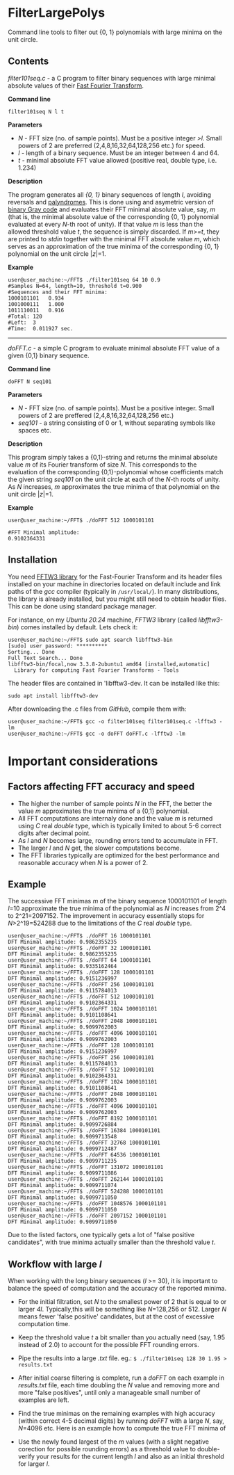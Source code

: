 # FilterLargePolys
Command line tools to filter out {0, 1} polynomials with large minima on the unit circle.

## Contents

*filter101seq.c* - a C program to filter binary sequences with large minimal absolute values of their [Fast Fourier Transform](https://en.wikipedia.org/wiki/Fast_Fourier_transform).

**Command line**

`filter101seq N l t`

**Parameters**

- *N* - FFT size (no. of sample points). Must be a positive integer *>l*. Small powers of 2 are preferred (2,4,8,16,32,64,128,256 etc.) for speed.
- *l* - length of a binary sequence. Must be an integer between 4 and 64.
- *t* - minimal absolute FFT value allowed (positive real, double type, i.e. 1.234)

**Description**

The program generates all *{0, 1}* binary sequences of length *l*, avoiding reversals and [palyndromes](https://en.wikipedia.org/wiki/Palindrome/). This is done using and asymetric version of [binary Gray code](https://en.wikipedia.org/wiki/Gray_code/) and evaluates their FFT minimal absolute value, say, *m* (that is, the minimal absolute value of the corresponding {0, 1} polynomial evaluated at every *N*-th root of unity). If that value *m* is less than the allowed threshold value *t*, the sequence is simply discarded. If *m>=t*, they are printed to *stdin* together with the minimal FFT absolute value *m*, which serves as an approximation of the true minima of the corresponding {0, 1} polynomial on the unit circle |*z*|=1.

**Example**

```
user@user_machine:~/FFT$ ./filter101seq 64 10 0.9
#Samples N=64, length=10, threshold t=0.900
#Sequences and their FFT minima:
1000101101   0.934
1001000111   1.000
1011110011   0.916
#Total: 120
#Left:  3
#Time:  0.011927 sec.
```
---

*doFFT.c* - a simple C program to evaluate minimal absolute FFT value of a given {0,1} binary sequence.

**Command line**

`doFFT N seq101`

**Parameters**
- *N* - FFT size (no. of sample points). Must be a positive integer. Small powers of 2 are preffered (2,4,8,16,32,64,128,256 etc.)
- *seq101* - a string consisting of 0 or 1, without separating symbols like spaces etc.

**Description**

This program simply takes a {0,1}-string and returns the minimal absolute value *m* of its Fourier transform of size *N*. This corresponds to the evaluation of the corresponding {0,1}-polynomial whose coefficients match the given string *seq101* on the unit circle at each of the *N*-th roots of unity. As *N* increases, *m* approximates the true minima of that polynomial on the unit circle |*z*|=1.

**Example**

```
user@user_machine:~/FFT$ ./doFFT 512 1000101101

#FFT Minimal amplitude:
0.9102364331
```
## Installation

You need [FFTW3 library](https://www.fftw.org/) for the Fast-Fourier Transform and its header files installed on your machine in directories located on default include and link paths of the *gcc* compiler (typically in `/usr/local/`). In many distributions, the library is already installed, but you might still need to obtain header files. This can be done using standard package manager.


For instance, on my *Ubuntu 20.24* machine, *FFTW3* library (called *libfftw3-bin*) comes installed by default. Lets check it:
```
user@user_machine:~/FFT$ sudo apt search libfftw3-bin
[sudo] user password: ********** 
Sorting... Done
Full Text Search... Done
libfftw3-bin/focal,now 3.3.8-2ubuntu1 amd64 [installed,automatic]
  Library for computing Fast Fourier Transforms - Tools
```

The header files are contained in 'libfftw3-dev. It can be installed like this:

`sudo apt install libfftw3-dev`

After downloading the .c files from *GitHub*, compile them with:
```
user@user_machine:~/FFT$ gcc -o filter101seq filter101seq.c -lfftw3 -lm
user@user_machine:~/FFT$ gcc -o doFFT doFFT.c -lfftw3 -lm
```

# Important considerations

## Factors affecting FFT accuracy and speed

- The higher the number of sample points *N* in the FFT, the better the value *m* approximates the true minima of a {0,1} polynomial.
- All FFT computations are internaly done and the value *m* is returned using *C* real *double* type, which is typically limited to about 5-6 correct digits after decimal point.
- As *l* and *N* becomes large, rounding errors tend to accumulate in FFT.
- The larger *l* and *N* get, the slower computations become.
- The FFT libraries typically are optimized for the best performance and reasonable accuracy when *N* is a power of 2.

## Example

The successive FFT minimas *m* of the binary sequence 1000101101 of length *l*=10 approximate the true minima of the polynomial as *N* increases from 2^4 to 2^21=2097152. The improvement in accuracy essentially stops for *N*>2^19=524288 due to the limitations of the *C* real *double* type.

```
user@user_machine:~/FFT$ ./doFFT 16 1000101101
DFT Minimal amplitude: 0.9862355235
user@user_machine:~/FFT$ ./doFFT 32 1000101101
DFT Minimal amplitude: 0.9862355235
user@user_machine:~/FFT$ ./doFFT 64 1000101101
DFT Minimal amplitude: 0.9335162464
user@user_machine:~/FFT$ ./doFFT 128 1000101101
DFT Minimal amplitude: 0.9151236997
user@user_machine:~/FFT$ ./doFFT 256 1000101101
DFT Minimal amplitude: 0.9115784013
user@user_machine:~/FFT$ ./doFFT 512 1000101101
DFT Minimal amplitude: 0.9102364331
user@user_machine:~/FFT$ ./doFFT 1024 1000101101
DFT Minimal amplitude: 0.9101108641
user@user_machine:~/FFT$ ./doFFT 2048 1000101101
DFT Minimal amplitude: 0.9099762003
user@user_machine:~/FFT$ ./doFFT 4096 1000101101
DFT Minimal amplitude: 0.9099762003
user@user_machine:~/FFT$ ./doFFT 128 1000101101
DFT Minimal amplitude: 0.9151236997
user@user_machine:~/FFT$ ./doFFT 256 1000101101
DFT Minimal amplitude: 0.9115784013
user@user_machine:~/FFT$ ./doFFT 512 1000101101
DFT Minimal amplitude: 0.9102364331
user@user_machine:~/FFT$ ./doFFT 1024 1000101101
DFT Minimal amplitude: 0.9101108641
user@user_machine:~/FFT$ ./doFFT 2048 1000101101
DFT Minimal amplitude: 0.9099762003
user@user_machine:~/FFT$ ./doFFT 4096 1000101101
DFT Minimal amplitude: 0.9099762003
user@user_machine:~/FFT$ ./doFFT 8192 1000101101
DFT Minimal amplitude: 0.9099726884
user@user_machine:~/FFT$ ./doFFT 16384 1000101101
DFT Minimal amplitude: 0.9099713548
user@user_machine:~/FFT$ ./doFFT 32768 1000101101
DFT Minimal amplitude: 0.9099712487
user@user_machine:~/FFT$ ./doFFT 64536 1000101101
DFT Minimal amplitude: 0.9099711235
user@user_machine:~/FFT$ ./doFFT 131072 1000101101
DFT Minimal amplitude: 0.9099711086
user@user_machine:~/FFT$ ./doFFT 262144 1000101101
DFT Minimal amplitude: 0.9099711074
user@user_machine:~/FFT$ ./doFFT 524288 1000101101
DFT Minimal amplitude: 0.9099711050
user@user_machine:~/FFT$ ./doFFT 1048576 1000101101
DFT Minimal amplitude: 0.9099711050
user@user_machine:~/FFT$ ./doFFT 2097152 1000101101
DFT Minimal amplitude: 0.9099711050
```
Due to the listed factors, one typically gets a lot of "false positive candidates", with true minima actually smaller than the threshold value *t*.

## Workflow with large *l*

When working with the long binary sequences (*l* >= 30), it is important to balance the speed of computation and the accuracy of the reported minima.

- For the initial filtration, set *N* to the smallest power of 2 that is equal to or larger *4l*. Typically,this will be something like *N*=128,256 or 512. Larger *N* means fewer 'false positive' candidates, but at the cost of excessive computation time.

- Keep the threshold value *t* a bit smaller than you actually need (say, 1.95 instead of 2.0) to account for the possible FFT rounding errors.

- Pipe the results into a large *.txt* file. eg.:
`$ ./filter101seq 128 30 1.95 > results.txt`

- After initial coarse filtering is complete, run a *doFFT* on each example in *results.txt* file, each time doubling the *N* value and removing more and more "false positives", until only a manageable small number of examples are left.

- Find the true minimas on the remaining examples with high accuracy (within correct 4-5 decimal digits) by running *doFFT* with a large *N*, say, *N*=4096 etc. Here is an example how to compute the true FFT minima of 

- Use the newly found largest of the *m* values (with a slight negative corection for possible rounding errors) as a threshold value to double-verify your results for the current length *l* and also as an initial threshold for larger *l*.
